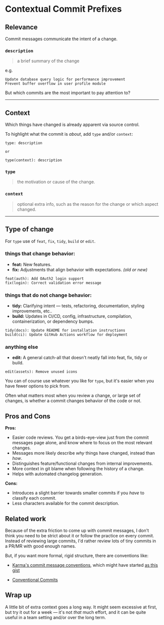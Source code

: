 <!-- md.1
published @2025-03-03
updated @2025-08-02
changelog
naming
git
—-->

# Contextual Commit Prefixes

## Relevance

Commit messages communicate the intent of a change.

### `description`
> a brief summary of the change

e.g.
```
Update database query logic for performance improvement
Prevent buffer overflow in user profile module
```

But which commits are the most important to pay attention to?

---

## Context

Which things have changed is already apparent via source control.

To highlight what the commit is _about_, add `type` and/or `context`:
```
type: description

or

type(context): description
```

### `type`
> the motivation or cause of the change.
### `context`
> optional extra info, such as the reason for the change or which aspect changed.

---

## Type of change

For `type` use of `feat`, `fix`, `tidy`, `build` or `edit`. 

### things that change behavior:
- **feat:** New features.
- **fix:** Adjustments that align behavior with expectations. _(old or new)_
```
feat(auth): Add OAuth2 login support
fix(login): Correct validation error message
```
### things that do not change behavior:
- **tidy:** Clarifying intent — tests, refactoring, documentation, styling improvements, etc..
- **build:** Updates in CI/CD, config, infrastructure, compilation, containerization, or dependency bumps.
```
tidy(docs): Update README for installation instructions
build(ci): Update GitHub Actions workflow for deployment
```
### anything else
- **edit:** A general catch-all that doesn't neatly fall into feat, fix, tidy or build.
```
edit(assets): Remove unused icons
```
You can of course use whatever you like for `type`, but it's easier when you have fewer options to pick from. 

Often what matters most when you review a change, or large set of changes, is whether a commit changes behavior of the code or not.

## Pros and Cons

**Pros:**

- Easier code reviews. You get a birds-eye-view just from the commit messages page alone, and know where to focus on the most relevant changes.
- Messages more likely describe _why_ things have changed, instead than _how_.
- Distinguishes feature/functional changes from internal improvements.
- More context in git blame when following the history of a change.
- Helps with automated changelog generation.

**Cons:**
- Introduces a slight barrier towards smaller commits if you _have_ to classify each commit.
- Less characters available for the commit description.

## Related work

Because of the extra friction to come up with commit messages, I don't think you need to be strict about it or follow the practice on every commit. Instead of reviewing large commits, I'd rather review lots of tiny commits in a PR/MR with good enough names.

But, if you want more formal, rigid structure, there are conventions like:

* [Karma's commit message conventions](https://karma-runner.github.io/6.4/dev/git-commit-msg.html), which might have started [as this gist](https://gist.github.com/fil-lewis-barclay/746e7563808d38400b89)

* [Conventional Commits](https://www.conventionalcommits.org/)


## Wrap up

A little bit of extra context goes a long way. It might seem excessive at first, but try it out for a week — it's not _that_ much effort, and it can be quite useful in a team setting and/or over the long term.
